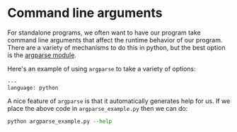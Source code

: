 # Command line arguments

For standalone programs, we often want to have our program take
command line arguments that affect the runtime behavior of our
program.  There are a variety of mechanisms to do this in python, but
the best option is the [argparse
module](https://docs.python.org/3/library/argparse.html).

Here's an example of using `argparse` to take a variety of options:

```{literalinclude} argparse_example.py
---
language: python
```

A nice feature of `argparse` is that it automatically generates help for us.  If
we place the above code in `argparse_example.py` then we can do:

```python
python argparse_example.py --help
```

